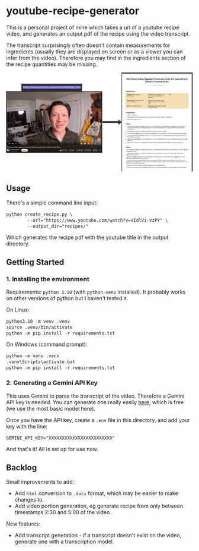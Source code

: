 # youtube-recipe-generator

This is a personal project of mine which takes a url of a youtube recipe video, and generates an output pdf of the recipe using the video transcript.

The transcript surprisingly often doesn't contain measurements for ingredients (usually they are displayed on screen or as a viewer you can infer from the video). Therefore you may find in the ingredients section of the recipe quantities may be missing.

![Demo of the tool](images/demo.png "Demonstration")



## Usage

There's a simple command line input:

```
python create_recipe.py \
        --url="https://www.youtube.com/watch?v=VIdlVi-VzPY" \
        --output_dir="recipes/"
```

Which generates the recipe pdf with the youtube title in the output directory. 

## Getting Started


### 1. Installing the environment

Requirements: `python 3.10` (with `python-venv` installed).
It probably works on other versions of python but I haven't tested it.

On Linux:

```
python3.10 -m venv .venv
source .venv/bin/activate
python -m pip install -r requirements.txt
```

On Windows (command prompt):
```
python -m venv .venv
.venv\Scripts\activate.bat
python -m pip install -r requirements.txt
```

### 2. Generating a Gemini API Key

This uses Gemini to parse the transcript of the video. Therefore a Gemini API key is needed. You can generate one really easily [here](https://aistudio.google.com/welcome?utm_source=google&utm_medium=cpc&utm_campaign=FY25-global-DR-gsem-BKWS-1710442&utm_content=text-ad-none-any-DEV_c-CRE_726176697272-ADGP_Hybrid%20%7C%20BKWS%20-%20EXA%20%7C%20Txt-Gemini-Gemini%20API%20Key-KWID_43700081667369045-kwd-2337564139625&utm_term=KW_gemini%20api%20key-ST_gemini%20api%20key&gclsrc=aw.ds&gad_source=1&gad_campaignid=21345648142&gclid=Cj0KCQjwrPHABhCIARIsAFW2XBPBglORV-CyA9OTE0Pmt5Qw3x2QLEpX72Fi0hSp-UbSFYa86O4Um40aAn3WEALw_wcB), which is free (we use the most basic model here). 

Once you have the API key, create a `.env` file in this directory, and add your key with the line:

```
GEMINI_API_KEY="XXXXXXXXXXXXXXXXXXXXXXXX"
```


And that's it! All is set up for use now.

## Backlog

Small improvements to add:

- Add `html` conversion to `.docx` format, which may be easier to make changes to.
- Add video portion generation, eg generate recipe from only between timestamps 2:30 and 5:00 of the video. 

New features: 
- Add transcript generation - if a transcript doesn't exist on the video, generate one with a transcription model.